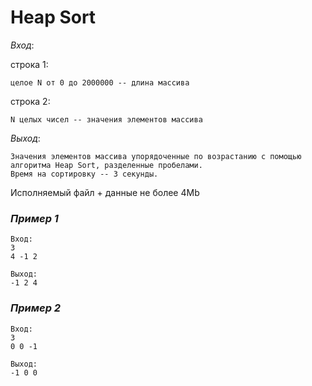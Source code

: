 # **Heap Sort**

*Вход*:

строка 1:

	целое N от 0 до 2000000 -- длина массива

строка 2:

	N целых чисел -- значения элементов массива

*Выход*:

	Значения элементов массива упорядоченные по возрастанию с помощью алгоритма Heap Sort, разделенные пробелами.
	Время на сортировку -- 3 секунды.


Исполняемый файл + данные не более 4Mb

### *Пример 1*

	Вход:
	3
	4 -1 2
	
	Выход:
	-1 2 4


### *Пример 2*

	Вход:
	3
	0 0 -1
	
	Выход:
	-1 0 0
